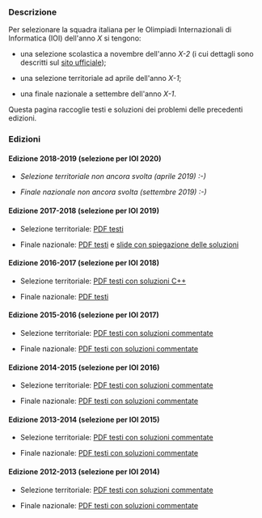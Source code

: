### Descrizione

Per selezionare la squadra italiana per le Olimpiadi Internazionali di Informatica (IOI) dell'anno _X_ si tengono:

- una selezione scolastica a novembre dell'anno _X-2_ (i cui dettagli sono descritti sul [sito ufficiale](https://www.olimpiadi-informatica.it/));

- una selezione territoriale ad aprile dell'anno _X-1_;

- una finale nazionale a settembre dell'anno _X-1_.

Questa pagina raccoglie testi e soluzioni dei problemi delle precedenti edizioni.

### Edizioni

#### Edizione 2018-2019 (selezione per IOI 2020)

- *Selezione territoriale non ancora svolta (aprile 2019) :-)*

- *Finale nazionale non ancora svolta (settembre 2019) :-)*

#### Edizione 2017-2018 (selezione per IOI 2019)

- Selezione territoriale: [PDF testi](/resources/2018_Territoriali.pdf)

- Finale nazionale: [PDF testi](/resources/2018_Nazionali_testi.pdf) e [slide con spiegazione delle soluzioni](/resources/2018_Nazionali_soluzioni_slide.pdf)

#### Edizione 2016-2017 (selezione per IOI 2018)

- Selezione territoriale: [PDF testi con soluzioni C++](/resources/2017_Territoriali.pdf)

- Finale nazionale: [PDF testi](/resources/2017_Nazionali.pdf)

#### Edizione 2015-2016 (selezione per IOI 2017)

- Selezione territoriale: [PDF testi con soluzioni commentate](/resources/2016_Territoriali.pdf)

- Finale nazionale: [PDF testi con soluzioni commentate](/resources/2016_Nazionali.pdf)

#### Edizione 2014-2015 (selezione per IOI 2016)

- Selezione territoriale: [PDF testi con soluzioni commentate](/resources/2015_Territoriali.pdf)

- Finale nazionale: [PDF testi con soluzioni commentate](/resources/2015_Nazionali.pdf)

#### Edizione 2013-2014 (selezione per IOI 2015)

- Selezione territoriale: [PDF testi con soluzioni commentate](/resources/2014_Territoriali.pdf)

- Finale nazionale: [PDF testi con soluzioni commentate](/resources/2014_Nazionali.pdf)

#### Edizione 2012-2013 (selezione per IOI 2014)

- Selezione territoriale: [PDF testi con soluzioni commentate](/resources/2013_Territoriali.pdf)

- Finale nazionale: [PDF testi con soluzioni commentate](/resources/2013_Nazionali.pdf)


